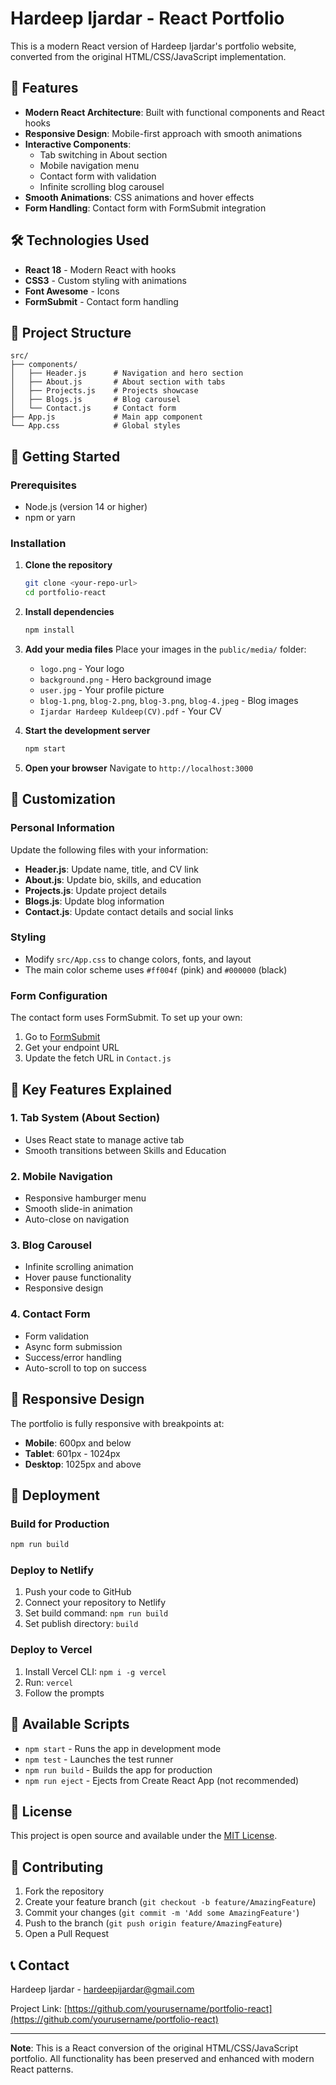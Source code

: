 # Hardeep Ijardar - React Portfolio

This is a modern React version of Hardeep Ijardar's portfolio website, converted from the original HTML/CSS/JavaScript implementation.

## 🚀 Features

- **Modern React Architecture**: Built with functional components and React hooks
- **Responsive Design**: Mobile-first approach with smooth animations
- **Interactive Components**: 
  - Tab switching in About section
  - Mobile navigation menu
  - Contact form with validation
  - Infinite scrolling blog carousel
- **Smooth Animations**: CSS animations and hover effects
- **Form Handling**: Contact form with FormSubmit integration

## 🛠️ Technologies Used

- **React 18** - Modern React with hooks
- **CSS3** - Custom styling with animations
- **Font Awesome** - Icons
- **FormSubmit** - Contact form handling

## 📁 Project Structure

```
src/
├── components/
│   ├── Header.js      # Navigation and hero section
│   ├── About.js       # About section with tabs
│   ├── Projects.js    # Projects showcase
│   ├── Blogs.js       # Blog carousel
│   └── Contact.js     # Contact form
├── App.js             # Main app component
└── App.css            # Global styles
```

## 🚀 Getting Started

### Prerequisites

- Node.js (version 14 or higher)
- npm or yarn

### Installation

1. **Clone the repository**
   ```bash
   git clone <your-repo-url>
   cd portfolio-react
   ```

2. **Install dependencies**
   ```bash
   npm install
   ```

3. **Add your media files**
   Place your images in the `public/media/` folder:
   - `logo.png` - Your logo
   - `background.png` - Hero background image
   - `user.jpg` - Your profile picture
   - `blog-1.png`, `blog-2.png`, `blog-3.png`, `blog-4.jpeg` - Blog images
   - `Ijardar Hardeep Kuldeep(CV).pdf` - Your CV

4. **Start the development server**
   ```bash
   npm start
   ```

5. **Open your browser**
   Navigate to `http://localhost:3000`

## 📝 Customization

### Personal Information
Update the following files with your information:

- **Header.js**: Update name, title, and CV link
- **About.js**: Update bio, skills, and education
- **Projects.js**: Update project details
- **Blogs.js**: Update blog information
- **Contact.js**: Update contact details and social links

### Styling
- Modify `src/App.css` to change colors, fonts, and layout
- The main color scheme uses `#ff004f` (pink) and `#000000` (black)

### Form Configuration
The contact form uses FormSubmit. To set up your own:
1. Go to [FormSubmit](https://formsubmit.co/)
2. Get your endpoint URL
3. Update the fetch URL in `Contact.js`

## 🎨 Key Features Explained

### 1. Tab System (About Section)
- Uses React state to manage active tab
- Smooth transitions between Skills and Education

### 2. Mobile Navigation
- Responsive hamburger menu
- Smooth slide-in animation
- Auto-close on navigation

### 3. Blog Carousel
- Infinite scrolling animation
- Hover pause functionality
- Responsive design

### 4. Contact Form
- Form validation
- Async form submission
- Success/error handling
- Auto-scroll to top on success

## 📱 Responsive Design

The portfolio is fully responsive with breakpoints at:
- **Mobile**: 600px and below
- **Tablet**: 601px - 1024px
- **Desktop**: 1025px and above

## 🚀 Deployment

### Build for Production
```bash
npm run build
```

### Deploy to Netlify
1. Push your code to GitHub
2. Connect your repository to Netlify
3. Set build command: `npm run build`
4. Set publish directory: `build`

### Deploy to Vercel
1. Install Vercel CLI: `npm i -g vercel`
2. Run: `vercel`
3. Follow the prompts

## 🔧 Available Scripts

- `npm start` - Runs the app in development mode
- `npm test` - Launches the test runner
- `npm run build` - Builds the app for production
- `npm run eject` - Ejects from Create React App (not recommended)

## 📄 License

This project is open source and available under the [MIT License](LICENSE).

## 🤝 Contributing

1. Fork the repository
2. Create your feature branch (`git checkout -b feature/AmazingFeature`)
3. Commit your changes (`git commit -m 'Add some AmazingFeature'`)
4. Push to the branch (`git push origin feature/AmazingFeature`)
5. Open a Pull Request

## 📞 Contact

Hardeep Ijardar - hardeepijardar@gmail.com

Project Link: [https://github.com/yourusername/portfolio-react](https://github.com/yourusername/portfolio-react)

---

**Note**: This is a React conversion of the original HTML/CSS/JavaScript portfolio. All functionality has been preserved and enhanced with modern React patterns. 